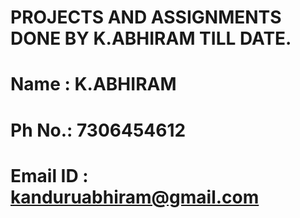 # PROJECTS AND ASSIGNMENTS DONE BY K.ABHIRAM TILL DATE.

# Name : K.ABHIRAM
# Ph No.: 7306454612
# Email ID : kanduruabhiram@gmail.com
